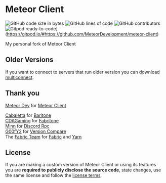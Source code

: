 # Meteor Client
![GitHub code size in bytes](https://img.shields.io/github/languages/code-size/Whop42/meteor-client)
![GitHub lines of code](https://tokei.rs/b1/github/Whop42/meteor-client)
![GitHub contributors](https://img.shields.io/github/contributors/Whop42/meteor-client)
![Gitpod ready-to-code](https://img.shields.io/badge/Gitpod-ready--to--code-blue?logo=gitpod)](https://gitpod.io/#https://github.com/MeteorDevelopment/meteor-client)


My personal fork of Meteor Client

## Older Versions
If you want to connect to servers that run older version you can download [multiconnect](https://www.curseforge.com/minecraft/mc-mods/multiconnect).


## Thank you
[Meteor Dev](https://github.com/MeteorDevelopment) for [Meteor Client](https://github.com/MeteorDevelopment/meteor-client)

[Cabaletta](https://github.com/cabaletta) for [Baritone](https://github.com/cabaletta/baritone)  
[CDAGaming](https://gitlab.com/CDAGaming) for [Fabritone](https://gitlab.com/CDAGaming/fabritone)  
[Minn](https://github.com/MinnDevelopment) for [Discord Rpc](https://github.com/MinnDevelopment/java-discord-rpc)  
[G00fY2](https://github.com/G00fY2) for [Version Compare](https://github.com/G00fY2/version-compare)  
The [Fabric Team](https://github.com/FabricMC) for [Fabric](https://github.com/FabricMC/fabric-loader) and [Yarn](https://github.com/FabricMC/yarn)

## License
If you are making a custom version of Meteor Client or using its features you are **required to publicly disclose the source code**, state changes, use the same license and follow the [license terms](https://github.com/MeteorDevelopment/meteor-client/blob/master/LICENSE).

